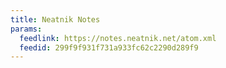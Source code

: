 ```yaml
---
title: Neatnik Notes
params:
  feedlink: https://notes.neatnik.net/atom.xml
  feedid: 299f9f931f731a933fc62c2290d289f9
---
```

